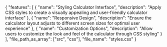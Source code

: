 {
  "features": [
    {
      "name": "Styling Calculator Interface",
      "description": "Apply CSS styles to create a visually appealing and user-friendly calculator interface"
    },
    {
      "name": "Responsive Design",
      "description": "Ensure the calculator layout adjusts to different screen sizes for optimal user experience"
    },
    {
      "name": "Customization Options",
      "description": "Allow users to customize the look and feel of the calculator through CSS styling"
    }
  ],
  "file_path_as_array": ["src", "css"],
  "file_name": "styles.css"
}